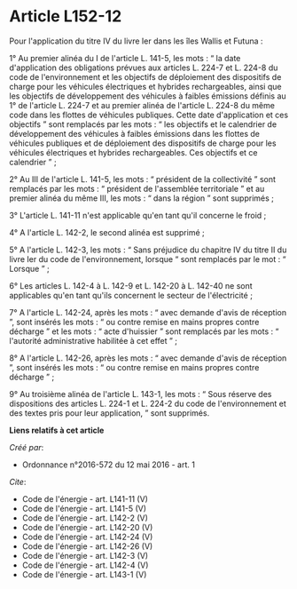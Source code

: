 # Article L152-12

Pour l'application du titre IV du livre Ier dans les îles Wallis et Futuna : 

1° Au premier alinéa du I de l'article L. 141-5, les mots : “ la date d'application des obligations prévues aux articles L.
224-7 et L. 224-8 du code de l'environnement et les objectifs de déploiement des dispositifs de charge pour les véhicules
électriques et hybrides rechargeables, ainsi que les objectifs de développement des véhicules à faibles émissions définis au
1° de l'article L. 224-7 et au premier alinéa de l'article L. 224-8 du même code dans les flottes de véhicules publiques.
Cette date d'application et ces objectifs ” sont remplacés par les mots : “ les objectifs et le calendrier de développement
des véhicules à faibles émissions dans les flottes de véhicules publiques et de déploiement des dispositifs de charge pour
les véhicules électriques et hybrides rechargeables. Ces objectifs et ce calendrier ” ; 

2° Au III de l'article L. 141-5, les mots : “ président de la collectivité ” sont remplacés par les mots : “ président de
l'assemblée territoriale ” et au premier alinéa du même III, les mots : “ dans la région ” sont supprimés ; 

3° L'article L. 141-11 n'est applicable qu'en tant qu'il concerne le froid ; 

4° A l'article L. 142-2, le second alinéa est supprimé ; 

5° A l'article L. 142-3, les mots : “ Sans préjudice du chapitre IV du titre II du livre Ier du code de l'environnement,
lorsque “ sont remplacés par le mot : “ Lorsque ” ; 

6° Les articles L. 142-4 à L. 142-9 et L. 142-20 à L. 142-40 ne sont applicables qu'en tant qu'ils concernent le secteur de
l'électricité ; 

7° A l'article L. 142-24, après les mots : “ avec demande d'avis de réception ”, sont insérés les mots : “ ou contre remise
en mains propres contre décharge ” et les mots : “ acte d'huissier ” sont remplacés par les mots : “ l'autorité
administrative habilitée à cet effet ” ; 

8° A l'article L. 142-26, après les mots : “ avec demande d'avis de réception ”, sont insérés les mots : “ ou contre remise
en mains propres contre décharge ” ; 

9° Au troisième alinéa de l'article L. 143-1, les mots : “ Sous réserve des dispositions des articles L. 224-1 et L. 224-2 du
code de l'environnement et des textes pris pour leur application, ” sont supprimés.

**Liens relatifs à cet article**

_Créé par_:

  - Ordonnance n°2016-572 du 12 mai 2016 - art. 1

_Cite_:

  - Code de l'énergie - art. L141-11 (V)
  - Code de l'énergie - art. L141-5 (V)
  - Code de l'énergie - art. L142-2 (V)
  - Code de l'énergie - art. L142-20 (V)
  - Code de l'énergie - art. L142-24 (V)
  - Code de l'énergie - art. L142-26 (V)
  - Code de l'énergie - art. L142-3 (V)
  - Code de l'énergie - art. L142-4 (V)
  - Code de l'énergie - art. L143-1 (V)
